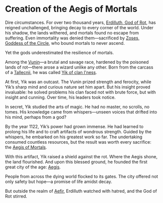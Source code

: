 # Creation of the Aegis of Mortals

Dire circumstances. For over two thousand years, [Erdilluth, God of Rot](../Gods/Fallen%20Gods/Erdilluth%2C%20God%20of%20Rot.md), has reigned unchallenged, bringing decay to every corner of the world. Under his shadow, the lands withered, and mortals found no escape from suffering. Even immortality was denied them—sacrificed by [Zoses, Goddess of the Circle](../Gods/Fallen%20Gods/Zoses%2C%20Goddess%20of%20the%20Circle.md), who bound mortals to never ascend.

Yet the gods underestimated the resilience of mortals.

Among the [Vunin](../Playable%20Races/Vunin.md)—a brutal and savage race, hardened by the poisoned lands of rot—there arose a wizard unlike any other. Born from the carcass of a [Tallecnii](../Monsters/Tallecnii.md), he was called [Yik of clan I'ness](../Characters%20of%20Interest/Yik%20of%20clan%20I%27ness.md).

At first, Yik was an outcast. The Vunin prized strength and ferocity, while Yik’s sharp mind and curious nature set him apart. But his insight proved invaluable: he solved problems his clan faced not with brute force, but with insight and cunning. Over time, his leaders took notice.

In secret, Yik studied the arts of magic. He had no master, no scrolls, no tomes. His knowledge came from whispers—unseen voices that drifted into his mind, perhaps from a god?

By the year 1122, Yik’s power had grown immense. He had learned to prolong his life and to craft artifacts of wondrous strength. Guided by the whispers, he embarked on his greatest work so far. The undertaking consumed countless resources, but the result was worth every sacrifice: the [Aegis of Mortals](../Concepts/Aegis%20of%20Mortals.md).

With this artifact, Yik raised a shield against the rot. Where the Aegis shone, the land flourished. And upon this blessed ground, he founded the first great city of the age: [Aegis](../Places%20of%20Interest/Aegis.md).

People from across the dying world flocked to its gates. The city offered not only safety but hope—a promise of life amidst decay.

But outside the realm of [Aefir](../Realms/Aefir.md), Erdilluth watched with hatred, and the God of Rot stirred.
